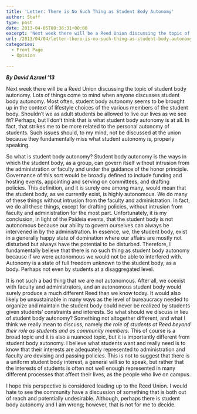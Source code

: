 ```yaml
---
title: 'Letter: There is No Such Thing as Student Body Autonomy'
author: Staff
type: post
date: 2013-04-05T00:38:31+00:00
excerpt: 'Next week there will be a Reed Union discussing the topic of student body autonomy. Lots of things come to mind when anyone discusses student body autonomy. Most often, student body autonomy seems to be brought up in the context of lifestyle choices of the various members of the student body. Shouldn’t we as adult students be allowed to live our lives as we see fit? Perhaps, but I don’t think that is what student body autonomy is at all. In fact, that strikes me to be more related to the personal autonomy of students. Such issues should, to my mind, not be discussed at the union because they fundamentally miss what student autonomy is, properly speaking. '
url: /2013/04/04/letter-there-is-no-such-thing-as-student-body-autonomy/
categories:
  - Front Page
  - Opinion

---
```

_**By David Azrael ’13**_

Next week there will be a Reed Union discussing the topic of student body autonomy. Lots of things come to mind when anyone discusses student body autonomy. Most often, student body autonomy seems to be brought up in the context of lifestyle choices of the various members of the student body. Shouldn’t we as adult students be allowed to live our lives as we see fit? Perhaps, but I don’t think that is what student body autonomy is at all. In fact, that strikes me to be more related to the personal autonomy of students. Such issues should, to my mind, not be discussed at the union because they fundamentally miss what student autonomy is, properly speaking.

So what is student body autonomy? Student body autonomy is the ways in which the student body, as a group, can govern itself without intrusion from the administration or faculty and under the guidance of the honor principle. Governance of this sort would be broadly defined to include funding and hosting events, appointing and serving on committees, and drafting policies. This definition, and it is surely one among many, would mean that the student body, as we currently exist, is highly autonomous. We do many of these things without intrusion from the faculty and administration. In fact, we do all these things, except for drafting policies, without intrusion from faculty and administration for the most part. Unfortunately, it is my conclusion, in light of the Paideia events, that the student body is not autonomous because our ability to govern ourselves can always be intervened in by the administration. In essence, we, the student body, exist in a generally happy state of domination where our affairs are mostly not disturbed but always have the potential to be disturbed. Therefore, I fundamentally believe that there is no such thing as student body autonomy because if we were autonomous we would not be able to interfered with. Autonomy is a state of full freedom unknown to the student body, as a body. Perhaps not even by students at a disaggregated level.

It is not such a bad thing that we are not autonomous. After all, we coexist with faculty and administrators, and an autonomous student body would surely produce a much different Reed than we know today. It would also likely be unsustainable in many ways as the level of bureaucracy needed to organize and maintain the student body could never be realized by students given students’ constraints and interests. So what should we discuss in lieu of student body autonomy? Something not altogether different, and what I think we really mean to discuss, namely _the role of students at Reed beyond their role as students and as community members_. This of course is a broad topic and it is also a nuanced topic, but it is importantly different from student body autonomy. I believe what students want and really need is to know that their interests are adequately represented to administration and faculty are devising and passing policies. This is not to suggest that there is a uniform student body interest, a general will so to speak, but rather that the interests of students is often not well enough represented in many different processes that affect their lives, as the people who live on campus.

I hope this perspective is considered leading up to the Reed Union. I would hate to see the community have a discussion of something that is both out of reach and potentially undesirable. Although, perhaps there is student body autonomy and I am wrong; however, that is not for me to decide.